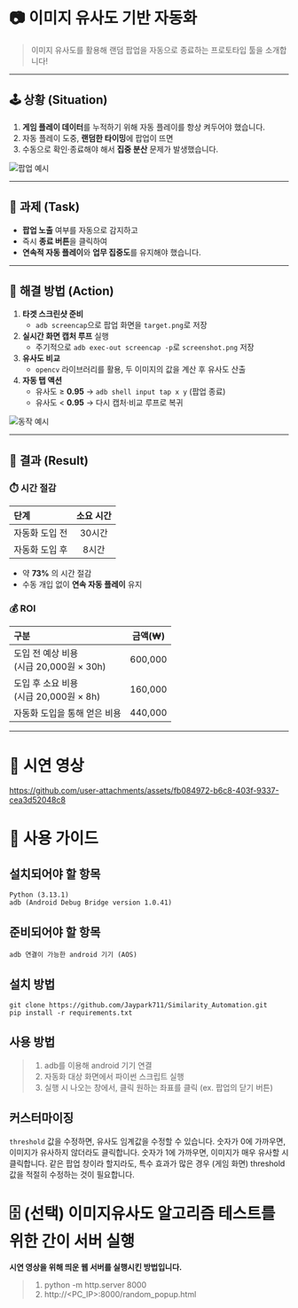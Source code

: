 # 📷 이미지 유사도 기반 자동화  
> 이미지 유사도를 활용해 랜덤 팝업을 자동으로 종료하는 프로토타입 툴을 소개합니다!

---

## 🕹️ 상황 (Situation)  
1. **게임 플레이 데이터**를 누적하기 위해 자동 플레이를 항상 켜두어야 했습니다.  
2. 자동 플레이 도중, **랜덤한 타이밍**에 팝업이 뜨면  
3. 수동으로 확인·종료해야 해서 **집중 분산** 문제가 발생했습니다.  

![팝업 예시](https://github.com/user-attachments/assets/1f0056a7-0810-478d-af74-644aae070747)  

---

## 🎯 과제 (Task)  
- **팝업 노출** 여부를 자동으로 감지하고  
- 즉시 **종료 버튼**을 클릭하여  
- **연속적 자동 플레이**와 **업무 집중도**를 유지해야 했습니다.  

---

## 🚀 해결 방법 (Action)  
1. **타겟 스크린샷 준비**  
   - `adb screencap`으로 팝업 화면을 `target.png`로 저장  
2. **실시간 화면 캡처 루프** 실행  
   - 주기적으로 `adb exec-out screencap -p`로 `screenshot.png` 저장  
3. **유사도 비교**  
   - `opencv` 라이브러리를 활용, 두 이미지의 값을 계산 후 유사도 산출  
4. **자동 탭 액션**  
   - 유사도 ≥ **0.95** → `adb shell input tap x y` (팝업 종료)  
   - 유사도 < **0.95** → 다시 캡처·비교 루프로 복귀  

![동작 예시](https://github.com/user-attachments/assets/54639dab-8c5f-4048-a78f-e5595a7abe34)  

---

## 🌟 결과 (Result)

### ⏱️ 시간 절감
| 단계               | 소요 시간 |
|:-----------------|:--------:|
| 자동화 도입 전      | 30시간    |
| 자동화 도입 후      |  8시간    |

- 약 **73%** 의 시간 절감  
- 수동 개입 없이 **연속 자동 플레이** 유지

### 💰 ROI
| 구분                                      | 금액(₩)  |
|:----------------------------------------|:-------:|
| 도입 전 예상 비용<br>(시급 20,000원 × 30h) | 600,000 |
| 도입 후 소요 비용<br>(시급 20,000원 ×  8h) |  160,000 |
| 자동화 도입을 통해 얻은 비용 |  440,000 |
---

# 🎥 시연 영상

https://github.com/user-attachments/assets/fb084972-b6c8-403f-9337-cea3d52048c8

# 📖 사용 가이드
## 설치되어야 할 항목
```
Python (3.13.1)
adb (Android Debug Bridge version 1.0.41)
```

## 준비되어야 할 항목
```
adb 연결이 가능한 android 기기 (AOS)
```

## 설치 방법
```
git clone https://github.com/Jaypark711/Similarity_Automation.git
pip install -r requirements.txt
```

## 사용 방법 
> 1. adb를 이용해 android 기기 연결
> 2. 자동화 대상 화면에서 파이썬 스크립트 실행
> 3. 실행 시 나오는 창에서, 클릭 원하는 좌표를 클릭 (ex. 팝업의 닫기 버튼)

## 커스터마이징
`threshold` 값을 수정하면, 유사도 임계값을 수정할 수 있습니다.
숫자가 0에 가까우면, 이미지가 유사하지 않더라도 클릭합니다.
숫자가 1에 가까우면, 이미지가 매우 유사할 시 클릭합니다.
같은 팝업 창이라 할지라도, 특수 효과가 많은 경우 (게임 화면) threshold 값을 적절히 수정하는 것이 필요합니다.

# 🗄️ (선택) 이미지유사도 알고리즘 테스트를 위한 간이 서버 실행
**시연 영상을 위해 띄운 웹 서버를 실행시킨 방법입니다.**
> 1. python -m http.server 8000
> 2. http://<PC_IP>:8000/random_popup.html
